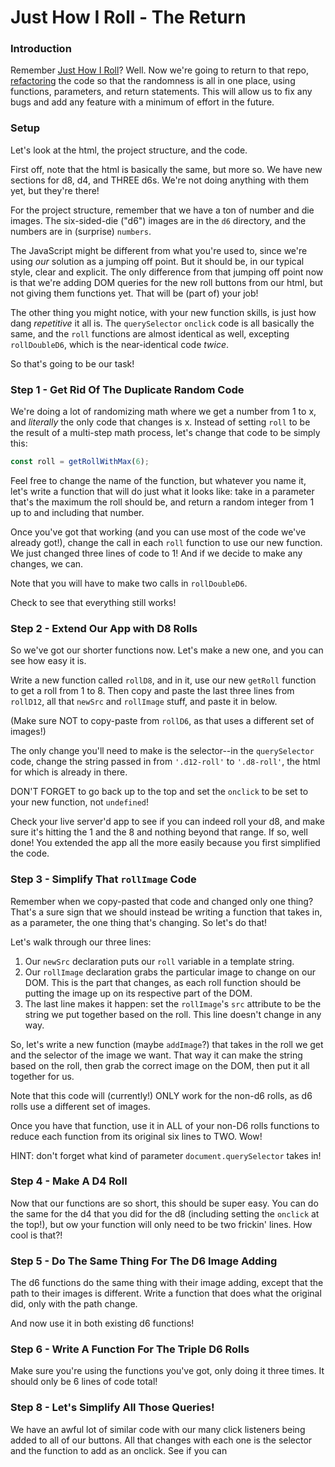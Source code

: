 # Just How I Roll - The Return

### Introduction

Remember [Just How I Roll](https://github.com/abbreviatedman/just-how-i-roll)? Well. Now we're going to return to that repo, [refactoring]() the code so that the randomness is all in one place, using functions, parameters, and return statements. This will allow us to fix any bugs and add any feature with a minimum of effort in the future.


### Setup

Let's look at the html, the project structure, and the code.

First off, note that the html is basically the same, but more so. We have new sections for d8, d4, and THREE d6s. We're not doing anything with them yet, but they're there!

For the project structure, remember that we have a ton of number and die images. The six-sided-die ("d6") images are in the `d6` directory, and the numbers are in (surprise) `numbers`.

The JavaScript might be different from what you're used to, since we're using _our_ solution as a jumping off point. But it should be, in our typical style, clear and explicit. The only difference from that jumping off point now is that we're adding DOM queries for the new roll buttons from our html, but not giving them functions yet. That will be (part of) your job!

The other thing you might notice, with your new function skills, is just how dang _repetitive_ it all is. The `querySelector` `onclick` code is all basically the same, and the `roll` functions are almost identical as well, excepting `rollDoubleD6`, which is the near-identical code _twice_.

So that's going to be our task!


### Step 1 - Get Rid Of The Duplicate Random Code

We're doing a lot of randomizing math where we get a number from 1 to x, and _literally_ the only code that changes is x. Instead of setting `roll` to be the result of a multi-step math process, let's change that code to be simply this:

```javascript
const roll = getRollWithMax(6);
```

Feel free to change the name of the function, but whatever you name it, let's write a function that will do just what it looks like: take in a parameter that's the maximum the roll should be, and return a random integer from 1 up to and including that number.

Once you've got that working (and you can use most of the code we've already got!), change the call in each `roll` function to use our new function. We just changed three lines of code to 1! And if we decide to make any changes, we can.

Note that you will have to make two calls in `rollDoubleD6`.

Check to see that everything still works!


### Step 2 - Extend Our App with D8 Rolls


So we've got our shorter functions now. Let's make a new one, and you can see how easy it is.

Write a new function called `rollD8`, and in it, use our new `getRoll` function to get a roll from 1 to 8. Then copy and paste the last three lines from `rollD12`, all that `newSrc` and `rollImage` stuff, and paste it in below.

(Make sure NOT to copy-paste from `rollD6`, as that uses a different set of images!)

The only change you'll need to make is the selector--in the `querySelector` code, change the string passed in from `'.d12-roll'` to `'.d8-roll'`, the html for which is already in there.

DON'T FORGET to go back up to the top and set the `onclick` to be set to your new function, not `undefined`!

Check your live server'd app to see if you can indeed roll your d8, and make sure it's hitting the 1 and the 8 and nothing beyond that range. If so, well done! You extended the app all the more easily because you first simplified the code.


### Step 3 - Simplify That `rollImage` Code

Remember when we copy-pasted that code and changed only one thing? That's a sure sign that we should instead be writing a function that takes in, as a parameter, the one thing that's changing. So let's do that!

Let's walk through our three lines:

1. Our `newSrc` declaration puts our `roll` variable in a template string.
2. Our `rollImage` declaration grabs the particular image to change on our DOM. This is the part that changes, as each roll function should be putting the image up on its respective part of the DOM.
3. The last line makes it happen: set the `rollImage`'s `src` attribute to be the string we put together based on the roll. This line doesn't change in any way.

So, let's write a new function (maybe `addImage`?) that takes in the roll we get and the selector of the image we want. That way it can make the string based on the roll, then grab the correct image on the DOM, then put it all together for us.

Note that this code will (currently!) ONLY work for the non-d6 rolls, as d6 rolls use a different set of images.

Once you have that function, use it in ALL of your non-D6 rolls functions to reduce each function from its original six lines to TWO. Wow!

HINT: don't forget what kind of parameter `document.querySelector` takes in!


### Step 4 - Make A D4 Roll

Now that our functions are so short, this should be super easy. You can do the same for the d4 that you did for the d8 (including setting the `onclick` at the top!), but ow your function will only need to be two frickin' lines. How cool is that?!


### Step 5 - Do The Same Thing For The D6 Image Adding

The d6 functions do the same thing with their image adding, except that the path to their images is different. Write a function that does what the original did, only with the path change.

And now use it in both existing d6 functions!


### Step 6 - Write A Function For The Triple D6 Rolls

Make sure you're using the functions you've got, only doing it three times. It should only be 6 lines of code total!


### Step 8 - Let's Simplify All Those Queries!

We have an awful lot of similar code with our many click listeners being added to all of our buttons. All that changes with each one is the selector and the function to add as an onclick. See if you can 